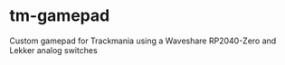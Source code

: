 # tm-gamepad
Custom gamepad for Trackmania using a Waveshare RP2040-Zero and Lekker analog switches
